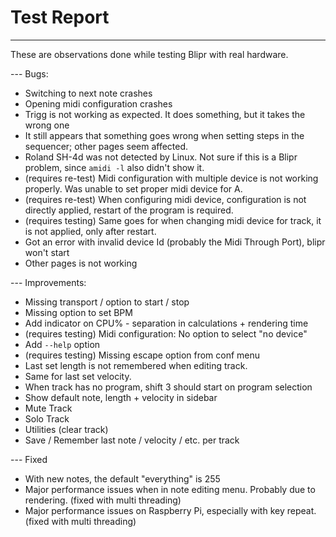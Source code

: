 # Test Report

---

These are observations done while testing Blipr with real hardware.

--- Bugs:

- Switching to next note crashes
- Opening midi configuration crashes
- Trigg is not working as expected. It does something, but it takes the wrong one
- It still appears that something goes wrong when setting steps in the sequencer; other pages seem affected.
- Roland SH-4d was not detected by Linux. Not sure if this is a Blipr problem, since `amidi -l` also didn't show it.
- (requires re-test) Midi configuration with multiple device is not working properly. Was unable to set proper midi device for A.
- (requires re-test) When configuring midi device, configuration is not directly applied, restart of the program is required.
- (requires testing) Same goes for when changing midi device for track, it is not applied, only after restart.
- Got an error with invalid device Id (probably the Midi Through Port), blipr won't start
- Other pages is not working

--- Improvements:

- Missing transport / option to start / stop
- Missing option to set BPM
- Add indicator on CPU% - separation in calculations + rendering time
- (requires testing) Midi configuration: No option to select "no device"
- Add `--help` option
- (requires testing) Missing escape option from conf menu
- Last set length is not remembered when editing track.
- Same for last set velocity.
- When track has no program, shift 3 should start on program selection
- Show default note, length + velocity in sidebar
- Mute Track
- Solo Track
- Utilities (clear track)
- Save / Remember last note / velocity / etc. per track

--- Fixed

- With new notes, the default "everything" is 255
- Major performance issues when in note editing menu. Probably due to rendering. (fixed with multi threading)
- Major performance issues on Raspberry Pi, especially with key repeat. (fixed with multi threading)
